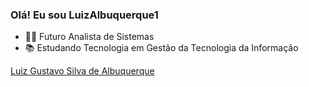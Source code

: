### Olá! Eu sou LuizAlbuquerque1

- 👨‍💻 Futuro Analista de Sistemas
- 📚 Estudando Tecnologia em Gestão da Tecnologia da Informação

<div class="badge-base LI-profile-badge" data-locale="pt_BR" data-size="medium" data-theme="light" data-type="VERTICAL" data-vanity="luiz-gustavo-silva-de-albuquerque-863006253" data-version="v1"><a class="badge-base__link LI-simple-link" href="https://br.linkedin.com/in/luiz-gustavo-silva-de-albuquerque-863006253?trk=profile-badge">Luiz Gustavo Silva de Albuquerque</a></div>
              
